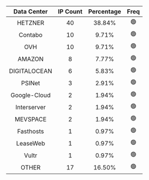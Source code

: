| Data Center | IP Count | Percentage | Freq |
|:------------:|:--------:|:-----------:|:-----:|
| HETZNER | 40 | 38.84% | 🟢 |
| Contabo | 10 | 9.71% | 🟢 |
| OVH | 10 | 9.71% | 🟢 |
| AMAZON | 8 | 7.77% | 🟢 |
| DIGITALOCEAN | 6 | 5.83% | 🟢 |
| PSINet | 3 | 2.91% | 🟢 |
| Google-Cloud | 2 | 1.94% | 🟢 |
| Interserver | 2 | 1.94% | 🟢 |
| MEVSPACE | 2 | 1.94% | 🟢 |
| Fasthosts | 1 | 0.97% | 🟢 |
| LeaseWeb | 1 | 0.97% | 🟢 |
| Vultr | 1 | 0.97% | 🟢 |
| OTHER | 17 | 16.50% | 🟢 |